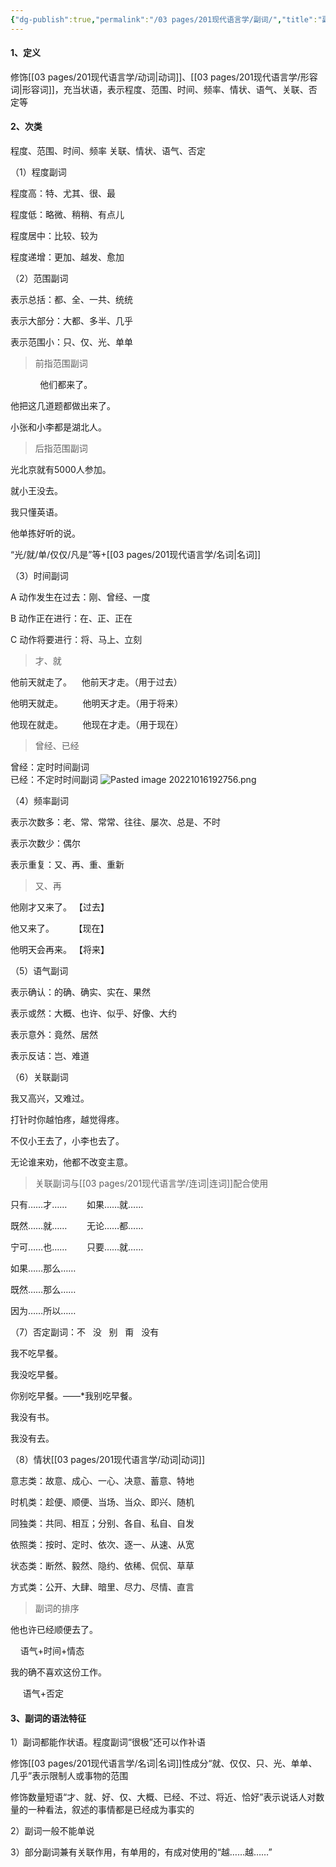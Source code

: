 ```yaml
---
{"dg-publish":true,"permalink":"/03 pages/201现代语言学/副词/","title":"副词","created":"2024-11-30T20:48:13.345+08:00","updated":"2025-03-02T15:03:21.821+08:00"}
---
```


#### 1、定义

修饰[[03 pages/201现代语言学/动词\|动词]]、[[03 pages/201现代语言学/形容词\|形容词]]，充当状语，表示程度、范围、时间、频率、情状、语气、关联、否定等

#### 2、次类
程度、范围、时间、频率
关联、情状、语气、否定

（1）程度副词

程度高：特、尤其、很、最

程度低：略微、稍稍、有点儿

程度居中：比较、较为

程度递增：更加、越发、愈加

（2）范围副词

表示总括：都、全、一共、统统

表示大部分：大都、多半、几乎

表示范围小：只、仅、光、单单

> 前指范围副词

            他们都来了。

他把这几道题都做出来了。

小张和小李都是湖北人。

> 后指范围副词

光北京就有5000人参加。

就小王没去。

我只懂英语。

他单拣好听的说。

“光/就/单/仅仅/凡是”等+[[03 pages/201现代语言学/名词\|名词]]

（3）时间副词

A 动作发生在过去：刚、曾经、一度

B 动作正在进行：在、正、正在

C 动作将要进行：将、马上、立刻

> 才、就

他前天就走了。    他前天才走。（用于过去）

他明天就走。        他明天才走。（用于将来）

他现在就走。        他现在才走。（用于现在）

> 曾经、已经

曾经：定时时间副词  
已经：不定时时间副词
![Pasted image 20221016192756.png](/img/user/09%20settings/Z%20attachment/Pasted%20image%2020221016192756.png)

（4）频率副词

表示次数多：老、常、常常、往往、屡次、总是、不时

表示次数少：偶尔

表示重复：又、再、重、重新

> 又、再

他刚才又来了。 【过去】

他又来了。        【现在】

他明天会再来。 【将来】

（5）语气副词

表示确认：的确、确实、实在、果然

表示或然：大概、也许、似乎、好像、大约

表示意外：竟然、居然

表示反诘：岂、难道

（6）关联副词

我又高兴，又难过。

打针时你越怕疼，越觉得疼。

不仅小王去了，小李也去了。

无论谁来劝，他都不改变主意。

> 关联副词与[[03 pages/201现代语言学/连词\|连词]]配合使用

只有……才……        如果……就……

既然……就……        无论……都……

宁可……也……        只要……就……

如果……那么……

既然……那么……

因为……所以……

（7）否定副词：不   没   别   甭   没有

我不吃早餐。

我没吃早餐。

你别吃早餐。——*我别吃早餐。

我没有书。

我没有去。

（8）情状[[03 pages/201现代语言学/动词\|动词]]

意志类：故意、成心、一心、决意、蓄意、特地

时机类：趁便、顺便、当场、当众、即兴、随机

同独类：共同、相互；分别、各自、私自、自发

依照类：按时、定时、依次、逐一、从速、从宽

状态类：断然、毅然、隐约、依稀、侃侃、草草

方式类：公开、大肆、暗里、尽力、尽情、直言

> 副词的排序

他也许已经顺便去了。

    语气+时间+情态

我的确不喜欢这份工作。

     语气+否定

#### 3、副词的语法特征

1）副词都能作状语。程度副词“很极”还可以作补语

修饰[[03 pages/201现代语言学/名词\|名词]]性成分“就、仅仅、只、光、单单、几乎”表示限制人或事物的范围

修饰数量短语“才、就、好、仅、大概、已经、不过、将近、恰好”表示说话人对数量的一种看法，叙述的事情都是已经成为事实的

2）副词一般不能单说

3）部分副词兼有关联作用，有单用的，有成对使用的“越……越……”